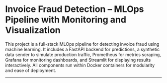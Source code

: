 # Invoice Fraud Detection – MLOps Pipeline with Monitoring and Visualization

This project is a full-stack MLOps pipeline for detecting invoice fraud using machine learning. 
It includes a FastAPI backend for predictions, a synthetic data sender to simulate production traffic, Prometheus for metrics scraping,
Grafana for monitoring dashboards, and Streamlit for displaying results interactively. 
All components run within Docker containers for modularity and ease of deployment.

---
